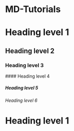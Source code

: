 # MD-Tutorials
# Heading level 1
## Heading level 2

<h3>Heading level 3</h3>	
#### Heading level 4

##### Heading level 5

<h6>Heading level 6</h6>

Heading level 1
===============
